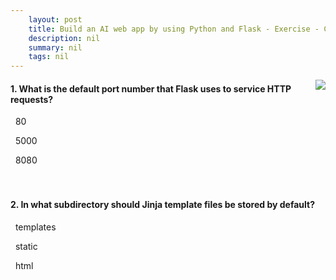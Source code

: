 ```yaml
---
    layout: post
    title: Build an AI web app by using Python and Flask - Exercise - Create an app
    description: nil
    summary: nil
    tags: nil
---
```



 <a target="_blank" href="https://docs.microsoft.com/en-us/learn/modules/python-flask-build-ai-web-app/3-exercise-create-app/"><i class="fas fa-external-link-alt"></i> </a>
 <img align="right" src="https://docs.microsoft.com/en-us/learn/achievements/student-evangelism/python-flask-build-ai-web-app-badge.svg">
####  1. What is the default port number that Flask uses to service HTTP requests?


<i class='far fa-square'></i> &nbsp;&nbsp;80

<i class='fas fa-check-square' style='color: Dodgerblue;'></i> &nbsp;&nbsp;5000

<i class='far fa-square'></i> &nbsp;&nbsp;8080
<br />
<br />
<br />

####  2. In what subdirectory should Jinja template files be stored by default?


<i class='fas fa-check-square' style='color: Dodgerblue;'></i> &nbsp;&nbsp;templates

<i class='far fa-square'></i> &nbsp;&nbsp;static

<i class='far fa-square'></i> &nbsp;&nbsp;html
<br />
<br />
<br />
